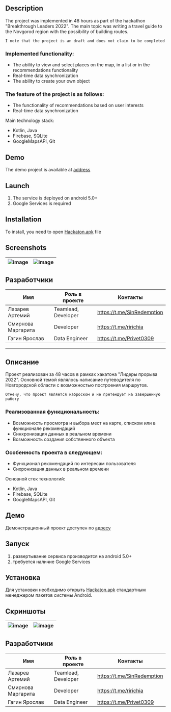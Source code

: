 ## Description
The project was implemented in 48 hours as part of the hackathon "Breakthrough Leaders 2022".
The main topic was writing a travel guide to the Novgorod region with the possibility of building routes.

```I note that the project is an draft and does not claim to be completed```

### Implemented functionality:
- The ability to view and select places on the map, in a list or in the recommendations functionality
- Real-time data synchronization
- The ability to create your own object

### The feature of the project is as follows:
- The functionality of recommendations based on user interests
- Real-time data synchronization

Main technology stack:
- Kotlin, Java
- Firebase, SQLite
- GoogleMapsAPI, Git
 
## Demo
The demo project is available at [address](https://github.com/SinRedempti0n/Hackaton/blob/master/Hackaton.apk "Hackaton.apk")

## Launch
1) The service is deployed on android 5.0+
2) Google Services is required

## Installation
To install, you need to open [Hackaton.apk](https://github.com/SinRedempti0n/Hackaton/blob/master/Hackaton.apk "Hackaton.apk") file

## Screenshots
|![image](https://github.com/SinRedempti0n/SUAI_Hackaton_2022/assets/68812690/5792378c-93c6-474f-9870-1e0f6572835d)|![image](https://github.com/SinRedempti0n/SUAI_Hackaton_2022/assets/68812690/00f6d9c3-1030-4783-9ba4-f20408d7ac1d)|
|---|---|

## Разработчики
|Имя|Роль в проекте|Контакты|
|---|---|---|
|Лазарев Артемий|Teamlead, Developer|https://t.me/SinRedemption|
|Смирнова Маргарита|Developer|https://t.me/ririchia|
|Гагин Ярослав|Data Engineer|https://t.me/Privet0309|
---
## Описание
Проект реализован за 48 часов в рамках хакатона "Лидеры прорыва 2022".
Основной темой являлось написание путеводителя по Новгородской области с возможностью построения маршрутов.

```Отмечу, что проект является наброском и не претендует на завершенную работу```

### Реализованная функциональность:
- Возможность просмотра и выбора мест на карте, списком или в функционале рекомендаций
- Синхронизация данных в реальном времени
- Возможность создания собственного объекта
  
### Особенность проекта в следующем:
- Функционал рекомендаций по интересам пользователя
- Сихронизация данных в реальном времени

Основной стек технологий:
- Kotlin, Java
- Firebase, SQLite
- GoogleMapsAPI, Git
  
## Демо
Демонстрационный проект доступен по [адресу](https://github.com/SinRedempti0n/Hackaton/blob/master/Hackaton.apk "Hackaton.apk")

## Запуск
1) развертывание сервиса производится на android 5.0+
2) требуется наличие Google Services

## Установка
Для установки необходимо открыть [Hackaton.apk](https://github.com/SinRedempti0n/Hackaton/blob/master/Hackaton.apk "Hackaton.apk") стандартным менеджером пакетов системы Android. 

## Скриншоты
|![image](https://github.com/SinRedempti0n/SUAI_Hackaton_2022/assets/68812690/5792378c-93c6-474f-9870-1e0f6572835d)|![image](https://github.com/SinRedempti0n/SUAI_Hackaton_2022/assets/68812690/00f6d9c3-1030-4783-9ba4-f20408d7ac1d)|
|---|---|

## Разработчики
|Имя|Роль в проекте|Контакты|
|---|---|---|
|Лазарев Артемий|Teamlead, Developer|https://t.me/SinRedemption|
|Смирнова Маргарита|Developer|https://t.me/ririchia|
|Гагин Ярослав|Data Engineer|https://t.me/Privet0309|

